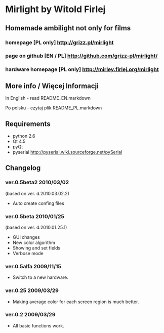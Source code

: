 Mirlight by Witold Firlej
=========================

## Homemade ambilight not only for films
### homepage  [PL only] <http://grizz.pl/mirlight>
### page on github [EN / PL] <http://github.com/grizz-pl/mirlight/>
### hardware homepage [PL only] <http://mirley.firlej.org/mirlight>

More info / Więcej Informacji
-----------------------------

In English - read README_EN.markdown

Po polsku - czytaj plik README_PL.markdown

Requirements
------------

*  python 2.6
*  Qt 4.5
*  pyQt
*  pyserial <http://pyserial.wiki.sourceforge.net/pySerial>


Changelog
---------
### ver.0.5beta2 2010/03/02
(based on ver. d.2010.03.02.2)

*  Auto create confing files

### ver.0.5beta 2010/01/25
(based on  ver. d.2010.01.25.1)

*  GUI changes
*  New color algorithm
*  Showing and set fields
*  Verbose mode


### ver.0.5alfa 2009/11/15

*  Switch to a new hardware.

### ver.0.25 2009/03/29

*  Making average color for each screen region is much better.

### ver.0.2 2009/03/29

*  All basic functions work.
